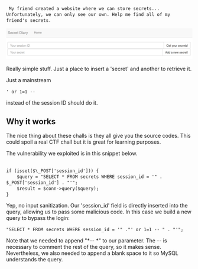      My friend created a website where we can store secrets... Unfortunately, we can only see our own. Help me find all of my friend's secrets. 

![Level 1](level1.png)

Really simple stuff. Just a place to insert a 'secret' and another to retrieve it.

Just a mainstream

    ' or 1=1 --

instead of the session ID should do it.

## Why it works

The nice thing about these challs is they all give you the source codes. This could spoil a real CTF chall but it is great for learning purposes.

The vulnerability we exploited is in this snippet below.

~~~~

if (isset($\_POST['session_id'])) { 
    $query = "SELECT * FROM secrets WHERE session_id = '" . $_POST['session_id'] . "'";
    $result = $conn->query($query);
}
~~~~

Yep, no input sanitization. Our 'session_id' field is directly inserted into the query, allowing us to pass some malicious code. In this case we build a new query to bypass the login:

    "SELECT * FROM secrets WHERE session_id = '" ."' or 1=1 -- " . "'";

Note that we needed to append "*-- *" to our parameter. The *--* is necessary to comment the rest of the query, so it makes sense. Nevertheless, we also needed to append a blank space to it so MySQL understands the query.
